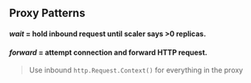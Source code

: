 ## Proxy Patterns

#### _wait_ = hold inbound request until scaler says >0 replicas.

#### _forward_ = attempt connection and forward HTTP request.

>Use inbound `http.Request.Context()` for everything in the proxy
